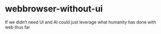 # webbrowser-without-ui
If we didn’t need UI and AI could just leverage what humanity has done with web thus far
